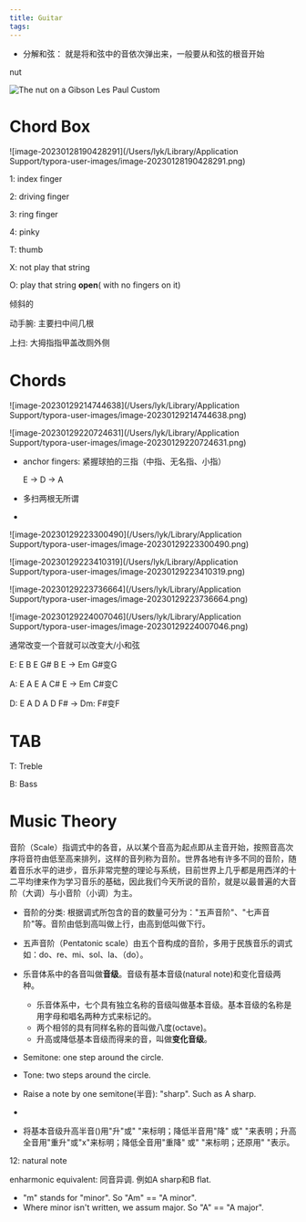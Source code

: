 ```yaml
---
title: Guitar
tags:
---
```


* 分解和弦： 就是将和弦中的音依次弹出来，一般要从和弦的根音开始



nut

![The nut on a Gibson Les Paul Custom](https://cdn.shopify.com/s/files/1/0013/6111/7231/files/there-is-the-nut_480x480.jpg?v=1638888093)

# Chord Box

![image-20230128190428291](/Users/lyk/Library/Application Support/typora-user-images/image-20230128190428291.png)

1: index finger

2: driving finger

3: ring finger

4: pinky

T: thumb





X: not play that string

O: play that string **open**( with no fingers on it)



倾斜的

动手腕: 主要扫中间几根

上扫: 大拇指指甲盖改厕外侧

# Chords

![image-20230129214744638](/Users/lyk/Library/Application Support/typora-user-images/image-20230129214744638.png)

![image-20230129220724631](/Users/lyk/Library/Application Support/typora-user-images/image-20230129220724631.png)



* anchor fingers: 紧握球拍的三指（中指、无名指、小指）

  E -> D -> A

  

* 多扫两根无所谓

* 





![image-20230129223300490](/Users/lyk/Library/Application Support/typora-user-images/image-20230129223300490.png)

![image-20230129223410319](/Users/lyk/Library/Application Support/typora-user-images/image-20230129223410319.png)



![image-20230129223736664](/Users/lyk/Library/Application Support/typora-user-images/image-20230129223736664.png)



![image-20230129224007046](/Users/lyk/Library/Application Support/typora-user-images/image-20230129224007046.png)



通常改变一个音就可以改变大/小和弦

E: E B E G# B E -> Em G#变G



A: E A E A C# E -> Em C#变C 

D:  E A D A D  F# ->  Dm: F#变F



# TAB

T: Treble

B: Bass


# Music Theory
音阶（Scale）指调式中的各音，从以某个音高为起点即从主音开始，按照音高次序将音符由低至高来排列，这样的音列称为音阶。世界各地有许多不同的音阶，随着音乐水平的进步，音乐非常完整的理论与系统，目前世界上几乎都是用西洋的十二平均律来作为学习音乐的基础，因此我们今天所说的音阶，就是以最普遍的大音阶（大调）与小音阶（小调）为主。

* 音阶的分类: 根据调式所包含的音的数量可分为："五声音阶"、"七声音阶"等。音阶由低到高叫做上行，由高到低叫做下行。

* 五声音阶（Pentatonic scale）由五个音构成的音阶，多用于民族音乐的调式如：do、re、mi、sol、la、（do）。

* 乐音体系中的各音叫做**音级**。音级有基本音级(natural note)和变化音级两种。
    * 乐音体系中，七个具有独立名称的音级叫做基本音级。基本音级的名称是用字母和唱名两种方式来标记的。
    * 两个相邻的具有同样名称的音叫做八度(octave)。
    * 升高或降低基本音级而得来的音，叫做**变化音级**。

* Semitone: one step around the circle.
* Tone: two steps around the circle.
* Raise a note by one semitone(半音): "sharp". Such as A sharp.
* 
* 将基本音级升高半音()用"升"或" "来标明；降低半音用"降" 或" "来表明；升高全音用"重升"或"x"来标明；降低全音用"重降" 或" "来标明；还原用" "表示。


12:
natural note

enharmonic equivalent: 同音异调. 例如A sharp和B flat.



* "m" stands for "minor". So "Am" == "A minor".
* Where minor isn't written, we assum major. So "A" == "A major".
